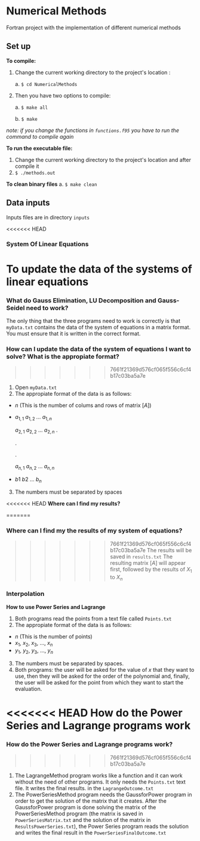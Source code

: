 # Numerical Methods
Fortran project with the implementation of different numerical methods

## Set up

**To compile:**
1. Change the current working directory to the project's location :

   a. `$ cd NumericalMethods`

2. Then you have two options to compile:

   a. `$ make all`

   b. `$ make`

*note: if you change the functions in `functions.f95` you have to run the command to compile again*

**To run the executable file:**
1. Change the current working directory to the project's location and after compile it
2. `$ ./methods.out`

**To clean binary files**
a. `$ make clean`

## Data inputs
Inputs files are in directory `inputs`

<<<<<<< HEAD
### System Of Linear Equations

**To update the data of the systems of linear equations**
=======
### What do Gauss Elimination, LU Decomposition and Gauss-Seidel need to work?

The only thing that the three programs need to work is correctly is that `myData.txt` contains the data of the
system of equations in a matrix format. You must ensure that it is written in the correct format.

### How can I update the data of the system of equations I want to solve? What is the appropiate format?
>>>>>>> 7661f21369d576cf065f556c6cf4b17c03ba5a7e
1. Open `myData.txt`
2. The appropiate format of the data is as follows:
-  $n$ (This is the number of colums and rows of matrix $[A]$)
-  $a_{1,1}\:a_{1,2}\;...\:a_{1,n}$

   $a_{2,1}\:a_{2,2}\:...\:a_{2,n}$
   .

   .

   .

   $a_{n,1}\:a_{n,2}\:...\:a_{n,n}$

-  $b1\:b2\:...\:b_{n}$
3. The numbers must be separated by spaces

<<<<<<< HEAD
**Where can I find my results?**

=======
### Where can I find my the results of my system of equations?
>>>>>>> 7661f21369d576cf065f556c6cf4b17c03ba5a7e
The results will be saved in `results.txt`
The resulting matrix $[A]$ will appear first, followed by the results of $X_1$ to $X_n$

### Interpolation

**How to use Power Series and Lagrange**
1. Both programs read the points from a text file called `Points.txt`
2. The appropiate format of the data is as follows:
-  $n$ (This is the number of points)
-  $x_1,\:x_2,\:x_3,\:...,\:x_n$
-  $y_1,\:y_2,\:y_3,\:...,\:y_n$

3. The numbers must be separated by spaces.
4. Both programs: the user will be asked for the value of $x$ that they want to use, then they will be asked for the order of the polynomial and, finally,
the user will be asked for the point from which they want to start the evaluation.

<<<<<<< HEAD
**How do the Power Series and Lagrange programs work**
=======
### How do the Power Series and Lagrange programs work?
>>>>>>> 7661f21369d576cf065f556c6cf4b17c03ba5a7e
1. The LagrangeMethod program works like a function and it can work without the need of other programs. It only needs the `Points.txt` text file. It writes the final results.
in the `LagrangeOutcome.txt`
2. The PowerSeriesMethod program needs the GaussforPower program in order to get the solution of the matrix that it creates. After the GaussforPower program is done solving the matrix of the PowerSeriesMethod program (the matrix is saved in `PowerSeriesMatrix.txt` and the solution of the matrix in `ResultsPowerSeries.txt`), the Power Series program reads the solution and writes the final result in the `PowerSeriesFinalOutcome.txt`
